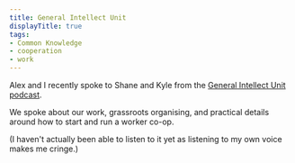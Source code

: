 ```yaml
---
title: General Intellect Unit
displayTitle: true
tags: 
- Common Knowledge
- cooperation
- work
---
```


Alex and I recently spoke to Shane and Kyle from the [General Intellect Unit podcast](http://generalintellectunit.net/e/068-common-knowledge/).

We spoke about our work, grassroots organising, and practical details around how to start and run a worker co-op.

(I haven't actually been able to listen to it yet as listening to my own voice makes me cringe.)